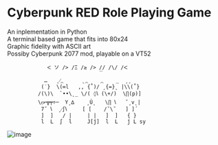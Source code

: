 # Cyberpunk RED Role Playing Game
An inplementation in Python  
A terminal based game that fits into 80x24  
Graphic fidelity with ASCII art  
Possiby Cyberpunk 2077 mod, playable on a VT52
```
             ᐸ ソ /> /Ξ /≥ /> // /\/ /ᐸ
                              ‾
            …   ˛⁄⁔      ˛⁔    ⁔    _  ¸¸
           (˙}  \(∞l   ,, {˚)/ ¸{=}˛ |\\(˚}
          /(\)\  `••\˛_ \/( ◊𐑘 (\+/)  \∏(p)]
          \ᡕᠵ᠊╦╤÷─  Y¸∆    ¸Ú˛   \∏ 𐑘   ˘¸v˛|
           7˘ 𐑘  ¸⁄∫𐑘     [ [    /˘\˘   ] ]´
           ]  ]   / |     | |   ]  ]   { }
           l  L  ∫  l     J[ǰ]  l  L   ǰ L sy
```
![image](https://user-images.githubusercontent.com/109377/209255183-43ce3a1b-9f89-4da7-a581-cb99a99699a2.jpeg)
